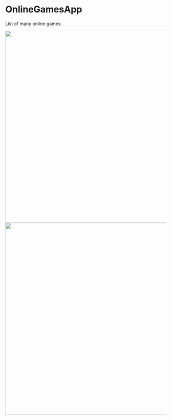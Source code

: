 # OnlineGamesApp
List of many online games


<p float="left">
  <img src="https://github.com/salvator627/OnlineGamesApp/assets/57354073/a7f90978-24be-4c0b-bddd-d6c42ba90b6a)https://github.com/salvator627/OnlineGamesApp/assets/57354073/a7f90978-24be-4c0b-bddd-d6c42ba90b6a" width="600" />
  <img src="https://github.com/salvator627/OnlineGamesApp/assets/57354073/a7f90978-24be-4c0b-bddd-d6c42ba90b6a)https://github.com/salvator627/OnlineGamesApp/assets/57354073/a7f90978-24be-4c0b-bddd-d6c42ba90b6a" width="600" /> 
</p>


